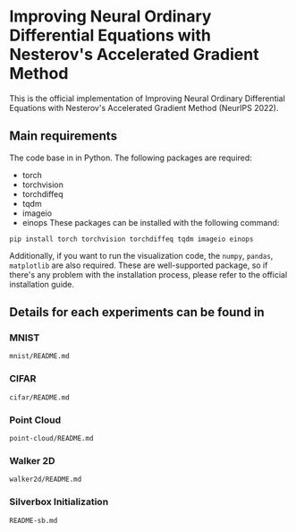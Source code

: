 # Improving Neural Ordinary Differential Equations with Nesterov's Accelerated Gradient Method

This is the official implementation of Improving Neural Ordinary Differential Equations with Nesterov's Accelerated Gradient Method (NeurIPS 2022). 

## Main requirements
The code base in in Python. The following packages are required:
- torch
- torchvision
- torchdiffeq
- tqdm
- imageio
- einops
These packages can be installed with the following command:
```
pip install torch torchvision torchdiffeq tqdm imageio einops
```
Additionally, if you want to run the visualization code, the ```numpy```, ```pandas```, ```matplotlib``` are also required. These are well-supported package, so if there's any problem with the installation process, please refer to the official installation guide.

## Details for each experiments can be found in
### MNIST
```
mnist/README.md
```
### CIFAR
```
cifar/README.md
```
### Point Cloud
```
point-cloud/README.md
```
### Walker 2D
```
walker2d/README.md
```
### Silverbox Initialization
```
README-sb.md
```
